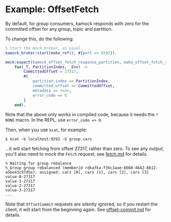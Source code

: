 # Example: OffsetFetch

By default, for group consumers, kamock responds with zero for the committed offset for any group, topic and partition.

To change this, do the following:

```erlang
% Start the mock broker, as usual.
kamock_broker:start(make_ref(), #{port => 9292}).
```

```erlang
meck:expect(kamock_offset_fetch_response_partition, make_offset_fetch_response_partition,
    fun(_T, PartitionIndex, _Env) ->
        CommittedOffset = 27317,
        #{
            partition_index => PartitionIndex,
            committed_offset => CommittedOffset,
            metadata => <<>>,
            error_code => 0
        }
    end).
```

Note that the above only works in compiled code, because it needs the `?NONE` macro. In the REPL, use `error_code => 0`.

Then, when you use `kcat`, for example:

```
$ kcat -b localhost:9292 -G group cars
```

...it will start fetching from offset 27317, rather than zero. To see any output, you'll also need to mock the `Fetch`
request; see [fetch.md](fetch.md) for details.

```
% Waiting for group rebalance
% Group group rebalanced (memberid rdkafka-f36c1aae-6660-4642-8b12-a5be43c97d5e): assigned: cars [0], cars [1], cars [2], cars [3]
value-0-27317
value-1-27317
value-2-27317
value-3-27317
...
```

Note that `OffsetCommit` requests are silently ignored, so if you restart the client, it will start from the beginning
again. See [offset-commit.md](offset-commit.md) for details.
